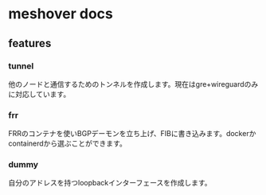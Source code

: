 # meshover docs

## features

### tunnel

他のノードと通信するためのトンネルを作成します。現在はgre+wireguardのみに対応しています。

### frr

FRRのコンテナを使いBGPデーモンを立ち上げ、FIBに書き込みます。dockerかcontainerdから選ぶことができます。

### dummy

自分のアドレスを持つloopbackインターフェースを作成します。

### 
